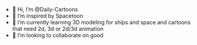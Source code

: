 - 👋 Hi, I’m @Daily-Cartoons
- 👀 I’m inspired by Spacetoon
- 🌱 I’m currently learning 3D modeling for ships and space and cartoons that need 2d, 3d or 2d/3d animation
- 💞️ I’m looking to collaborate on good

<!---
Daily-Cartoons/Daily-Cartoons is a ✨ special ✨ repository because its `README.md` (this file) appears on your GitHub profile.
You can click the Preview link to take a look at your changes.
--->
